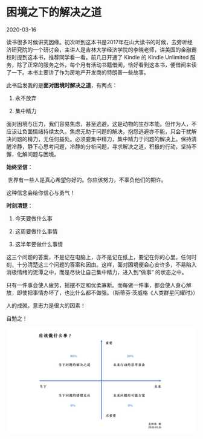 # 困境之下的解决之道

2020-03-16

读书很多时候讲究因缘。初次听到这本书是2017年在山大读书的时候，去旁听经济研究院的一个研讨会，主讲人是吉林大学经济学院的李晓老师，讲美国的金融霸权时提到这本书，推荐同学看一看。前几日开通了 Kindle 的 Kindle Unlimited 服务，除了正常的服务之外，每个月有活动书籍借阅，恰好看到这本书，便借阅来读了一下。本书主要讲了作为房地产开发商的特朗普一些故事。

此书启发我的是**面对困境时解决之道**，有两点：

1. 永不放弃

2. 集中精力

面对困境与压力，我们容易焦虑，甚至逃避。这是动物的生存本能。但作为人，不应该让负面情绪持续太久。焦虑无助于问题的解决，抱怨逃避亦不能，只会干扰解决问题的精力，无任何益处。必须要集中精力，集中精力于问题的解决上。保持清醒冷静，静下心思考问题，冷静的分析问题，寻求解决之道，积极的行动，坚持不懈，化解问题与困境。

**始终坚信**：

​		世界有一些人是真心希望你好的。你应该努力，不辜负他们的期许。

这种信念会给你信心与勇气！

**时刻清楚**：

1. 今天要做什么事

2. 这周要做什么事情

3. 这半年要做什么事情

这三个问题的答案，不是记在电脑上，亦不是记在纸上，要记在你的心里。任何时刻，十分清楚这三个问题的答案和因由。这样，面对困境便会心安许多，不易陷入消极情绪的泥潭之中，而是尽快让自己集中精力，进入到“做事” 的状态之中。

只有一件事会使人疲劳，摇摆不定和优柔寡断。而每做一件事，都会使人身心解放，即使把事情办坏了，也比什么都不做强。（斯蒂芬·茨威格《人类群星闪耀时》）

人的成就，意志力是很大的因素！

自勉之！

![what_is_important](/images/what_is_important.png)

